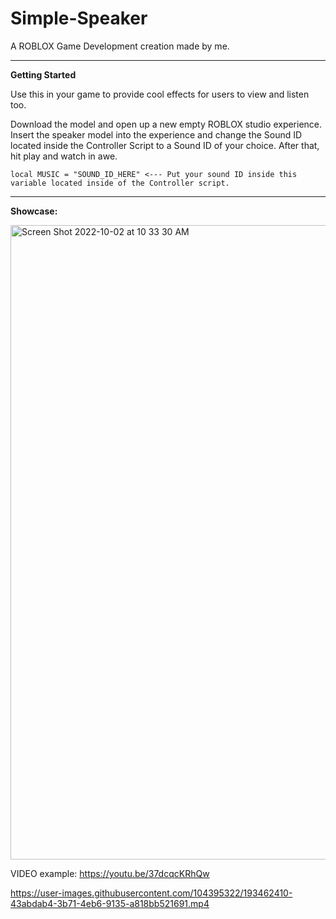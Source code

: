 # Simple-Speaker
A ROBLOX Game Development creation made by me.

----
**Getting Started**

Use this in your game to provide cool effects for users to view and listen too.

Download the model and open up a new empty ROBLOX studio experience. Insert the speaker model into the experience and change the Sound ID located inside the Controller Script to a Sound ID of your choice. After that, hit play and watch in awe.

```
local MUSIC = "SOUND_ID_HERE" <--- Put your sound ID inside this variable located inside of the Controller script.
```
----

**Showcase:**


<img width="1015" alt="Screen Shot 2022-10-02 at 10 33 30 AM" src="https://user-images.githubusercontent.com/104395322/193459604-d5559ee3-9d5b-4512-b303-9ca9b44bd0a0.png">


VIDEO example: https://youtu.be/37dcqcKRhQw


https://user-images.githubusercontent.com/104395322/193462410-43abdab4-3b71-4eb6-9135-a818bb521691.mp4

